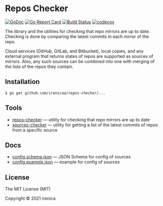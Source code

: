# Repos Checker

[![GoDoc](https://godoc.org/github.com/irenicaa/repos-checker?status.svg)](https://godoc.org/github.com/irenicaa/repos-checker)
[![Go Report Card](https://goreportcard.com/badge/github.com/irenicaa/repos-checker)](https://goreportcard.com/report/github.com/irenicaa/repos-checker)
[![Build Status](https://app.travis-ci.com/irenicaa/repos-checker.svg?branch=master)](https://app.travis-ci.com/irenicaa/repos-checker)
[![codecov](https://codecov.io/gh/irenicaa/repos-checker/branch/master/graph/badge.svg)](https://codecov.io/gh/irenicaa/repos-checker)

The library and the utilities for checking that repo mirrors are up to date. Checking is done by comparing the latest commits in each mirror of the repo.

Cloud services (GitHub, GitLab, and Bitbucket), local copies, and any external program that returns states of repos are supported as sources of mirrors. Also, any such sources can be combined into one with merging of the lists of the repos they contain.

## Installation

```
$ go get github.com/irenicaa/repos-checker/...
```

## Tools

- [repos-checker](cmd/repos-checker) &mdash; utility for checking that repo mirrors are up to date
- [sources-checker](cmd/sources-checker) &mdash; utility for getting a list of the latest commits of repos from a specific source

## Docs

- [config.schema.json](docs/config.schema.json) &mdash; JSON Schema for config of sources
- [config.example.json](docs/config.example.json) &mdash; example for config of sources

## License

The MIT License (MIT)

Copyright &copy; 2021 irenica
